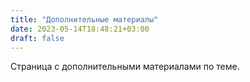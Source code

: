 ```yaml
---
title: "Дополнительные материалы"
date: 2023-05-14T18:48:21+03:00
draft: false
---
```

Страница с дополнительными материалами по теме.
